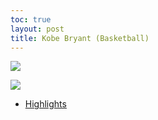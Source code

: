```yaml
---
toc: true
layout: post
title: Kobe Bryant (Basketball)
---
```


![](vscode-remote://wsl%2Bubuntu/mnt/c/Users/rohan/vscode/FrontendRepository/images/kobe.jpg)


![](vscode-remote://wsl%2Bubuntu/mnt/c/Users/rohan/vscode/FrontendRepository/images/kobestats.png)

- [Highlights](https://www.youtube.com/watch?v=BdGeXcJ-hfo&ab_channel=NBA)
